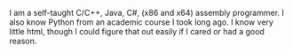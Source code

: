 I am a self-taught C/C++, Java, C#, (x86 and x64) assembly programmer.
I also know Python from an academic course I took long ago.
I know very little html, though I could figure that out easily if I cared or had a good reason.
